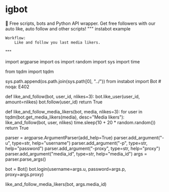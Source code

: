 # igbot
🐙 Free scripts, bots and Python API wrapper. Get free followers with our auto like, auto follow and other scripts!
"""
    instabot example

    Workflow:
        Like and follow you last media likers.
"""

import argparse
import os
import random
import sys
import time

from tqdm import tqdm

sys.path.append(os.path.join(sys.path[0], "../"))
from instabot import Bot  # noqa: E402


def like_and_follow(bot, user_id, nlikes=3):
    bot.like_user(user_id, amount=nlikes)
    bot.follow(user_id)
    return True


def like_and_follow_media_likers(bot, media, nlikes=3):
    for user in tqdm(bot.get_media_likers(media), desc="Media likers"):
        like_and_follow(bot, user, nlikes)
        time.sleep(10 + 20 * random.random())
    return True


parser = argparse.ArgumentParser(add_help=True)
parser.add_argument("-u", type=str, help="username")
parser.add_argument("-p", type=str, help="password")
parser.add_argument("-proxy", type=str, help="proxy")
parser.add_argument("media_id", type=str, help="media_id")
args = parser.parse_args()

bot = Bot()
bot.login(username=args.u, password=args.p, proxy=args.proxy)

like_and_follow_media_likers(bot, args.media_id)

